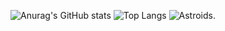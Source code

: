 
![Anurag's GitHub stats](https://github-readme-stats.vercel.app/api?username=combat845alt&layout=compact&theme=chartreuse-dark)
![Top Langs](https://github-readme-stats.vercel.app/api/top-langs/?username=combat845alt&layout=compact&theme=chartreuse-dark)
![Astroids](https://arturbien.github.io/ASTEROIDS-GAME/).
